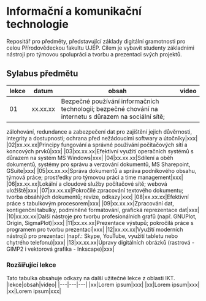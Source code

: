 # Informační a komunikační technologie

Repositář pro předměty, představující základy digitální gramotnosti pro celou Přírodovědeckou fakultu UJEP. Cílem je 
vybavit studenty základními nástroji pro týmovou spolupráci a tvorbu a prezentaci svých projektů.

## Sylabus předmětu

|lekce|datum|obsah|video|
|---|---|---|---|
|01|xx.xx.xx|Bezpečné používání informačních technologií; bezpečné chování na internetu s důrazem na sociální sítě;
zálohování, redundance a zabezpečení dat pro zajištění jejich důvěrnosti, integrity a dostupnosti; ochrana před
nežádoucími softwary a útočníky|xxx|
|02|xx.xx.xx|Principy fungování a správné používání počítačových sítí a koncových prvků|xxx|
|03|xx.xx.xx|Efektivní využití operačních systémů s důrazem na systém MS Windows|xxx|
|04|xx.xx.xx|Sdílení a oběh dokumentů, systémy pro správu a verzování dokumentů, MS Sharepoint, GSuite|xxx|
|05|xx.xx.xx|Správa dokumentů a správa podnikového obsahu, týmová práce; prostředky pro týmovou práci a time management|xxx|
|06|xx.xx.xx|Lokální a cloudové služby počítačové sítě; webová uložiště|xxx|
|07|xx.xx.xx|Pokročilé zpracování textového dokumentu; tvorba obsáhlých dokumentů; revize, odkazy|xxx|
|08|xx.xx.xx|Efektivní práce s tabulkovým procesorem|xxx|
|09|xx.xx.xx|Zpracování dat, kontigenční tabulky, podmíněné formátování, grafická reprezentace dat|xxx|
|10|xx.xx.xx|Další nástroje pro tvorbu profesionálních grafů (např. GNUPlot, Origin, SigmaPlot)|xxx|
|11|xx.xx.xx|Prezentace výstupů; pokročilá práce s programem pro tvorbu prezentací|xxx|
|12|xx.xx.xx|Využití moderních nástrojů pro prezentaci (např.: Skype, YouTube, využití tabletu nebo chytrého telefonu)|xxx|
|13|xx.xx.xx|Úpravy digitálních obrázků (rastrová - GIMP2 i vektorová grafika - Inkscape)|xxx|

### Rozšiřující lekce
Tato tabulka obsahuje odkazy na další užitečné lekce z oblasti IKT.
|lekce|obsah|video|
|---|---|---|
|xx|Lorem ipsum|xxx|
|xx|Lorem ipsum|xxx|
|xx|Lorem ipsum|xxx|

